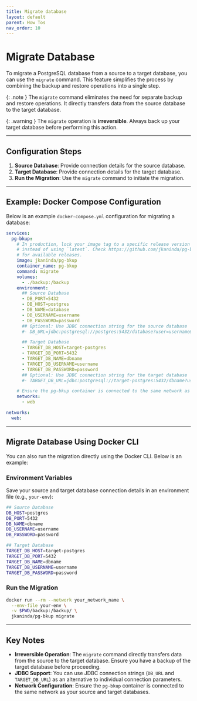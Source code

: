 ```yaml
---
title: Migrate database
layout: default
parent: How Tos
nav_order: 10
---
```


# Migrate Database

To migrate a PostgreSQL database from a source to a target database, you can use the `migrate` command. This feature simplifies the process by combining the backup and restore operations into a single step.

{: .note }
The `migrate` command eliminates the need for separate backup and restore operations. It directly transfers data from the source database to the target database.

{: .warning }
The `migrate` operation is **irreversible**. Always back up your target database before performing this action.

---

## Configuration Steps

1. **Source Database**: Provide connection details for the source database.
2. **Target Database**: Provide connection details for the target database.
3. **Run the Migration**: Use the `migrate` command to initiate the migration.

---

## Example: Docker Compose Configuration

Below is an example `docker-compose.yml` configuration for migrating a database:

```yaml
services:
  pg-bkup:
    # In production, lock your image tag to a specific release version
    # instead of using `latest`. Check https://github.com/jkaninda/pg-bkup/releases
    # for available releases.
    image: jkaninda/pg-bkup
    container_name: pg-bkup
    command: migrate
    volumes:
      - ./backup:/backup
    environment:
      ## Source Database
      - DB_PORT=5432
      - DB_HOST=postgres
      - DB_NAME=database
      - DB_USERNAME=username
      - DB_PASSWORD=password
      ## Optional: Use JDBC connection string for the source database
      #- DB_URL=jdbc:postgresql://postgres:5432/database?user=username&password=password

      ## Target Database
      - TARGET_DB_HOST=target-postgres
      - TARGET_DB_PORT=5432
      - TARGET_DB_NAME=dbname
      - TARGET_DB_USERNAME=username
      - TARGET_DB_PASSWORD=password
      ## Optional: Use JDBC connection string for the target database
      #- TARGET_DB_URL=jdbc:postgresql://target-postgres:5432/dbname?user=username&password=password

    # Ensure the pg-bkup container is connected to the same network as your database
    networks:
      - web

networks:
  web:
```

---

## Migrate Database Using Docker CLI

You can also run the migration directly using the Docker CLI. Below is an example:

### Environment Variables

Save your source and target database connection details in an environment file (e.g., `your-env`):

```bash
## Source Database
DB_HOST=postgres
DB_PORT=5432
DB_NAME=dbname
DB_USERNAME=username
DB_PASSWORD=password

## Target Database
TARGET_DB_HOST=target-postgres
TARGET_DB_PORT=5432
TARGET_DB_NAME=dbname
TARGET_DB_USERNAME=username
TARGET_DB_PASSWORD=password
```

### Run the Migration

```bash
docker run --rm --network your_network_name \
  --env-file your-env \
  -v $PWD/backup:/backup/ \
  jkaninda/pg-bkup migrate
```

---

## Key Notes

- **Irreversible Operation**: The `migrate` command directly transfers data from the source to the target database. Ensure you have a backup of the target database before proceeding.
- **JDBC Support**: You can use JDBC connection strings (`DB_URL` and `TARGET_DB_URL`) as an alternative to individual connection parameters.
- **Network Configuration**: Ensure the `pg-bkup` container is connected to the same network as your source and target databases.
